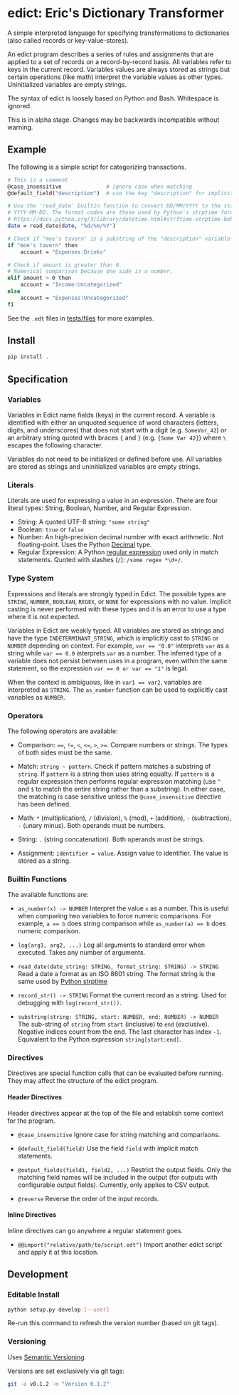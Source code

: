 # edict: Eric's Dictionary Transformer
A simple interpreted language for specifying transformations to dictionaries
(also called records or key-value-stores).

An edict program describes a series of rules and assignments that are applied to
a set of records on a record-by-record basis.
All variables refer to keys in the current record.
Variables values are always stored as strings but certain operations
(like math) interpret the variable values as other types.
Uninitialized variables are empty strings.

The syntax of edict is loosely based on Python and Bash. Whitespace is ignored.

This is in alpha stage. Changes may be backwards incompatible without warning.

## Example
The following is a simple script for categorizing transactions.
```sh
# This is a comment
@case_insensitive              # ignore case when matching
@default_field("description")  # use the key "description" for implicit matches

# Use the 'read_date' builtin function to convert DD/MM/YYYY to the standard
# YYYY-MM-DD. The format codes are those used by Python's strptime format
# https://docs.python.org/3/library/datetime.html#strftime-strptime-behavior
date = read_date(date, "%d/%m/%Y")

# Check if "moe's tavern" is a substring of the "description" variable
if "moe's tavern" then
    account = "Expenses:Drinks"

# Check if amount is greater than 0.
# Numerical comparison because one side is a number.
elif amount > 0 then
    account = "Income:Uncategorized"
else
    account = "Expenses:Uncategorized"
fi
```

See the `.edt` files in [tests/files](tests/files) for more examples.

## Install
```sh
pip install .
```

## Specification

### Variables
Variables in Edict name fields (keys) in the current record.
A variable is identified with either an unquoted sequence of word characters
(letters, digits, and underscores) that does not start with a digit
(e.g. `SomeVar_42`) or an arbitrary string quoted with braces `{` and `}` (e.g.
`{Some Var 42}`) where `\` escapes the following character.

Variables do not need to be initialized or defined before use.
All variables are stored as strings and uninitialized variables are empty
strings.

### Literals
Literals are used for expressing a value in an expression.
There are four literal types: String, Boolean, Number, and Regular Expression.

* String: A quoted UTF-8 string: `"some string"`
* Boolean: `true` or `false`
* Number: An high-precision decimal number with exact arithmetic.
          Not floating-point. Uses the Python [Decimal][decimal] type.
* Regular Expression: A Python [regular expression][regex]
          used only in match statements. Quoted with slashes (`/`):
          `/some regex *\d+/`.

[decimal]: https://docs.python.org/3/library/decimal.html
[regex]: https://docs.python.org/3/library/re.html#regular-expression-syntax

### Type System
Expressions and literals are strongly typed in Edict.
The possible types are `STRING`, `NUMBER`, `BOOLEAN`, `REGEX`, or `NONE` for
expressions with no value.
Implicit casting is never performed with these types and it is an error to use
a type where it is not expected.

Variables in Edict are weakly typed. All variables are stored as strings and
have the type `INDETERMINANT_STRING`, which is implicitly cast to `STRING` or
`NUMBER` depending on context. For example, `var == "0.0"` interprets `var`
as a string while `var == 0.0` interprets `var` as a number.
The inferred type of a variable does not persist between uses in a program, even
within the same statement, so the expression `var == 0 or var == "1"` is legal.

When the context is ambiguous, like in `var1 == var2`, variables are interpreted
as `STRING`. The `as_number` function can be used to explicitly cast variables
as `NUMBER`.

### Operators
The following operators are available:

* Comparison: `==`, `!=`, `<`, `<=`, `>`, `>=`. Compare numbers or strings.
    The types of both sides must be the same.

* Match: `string ~ pattern`. Check if pattern matches a substring of `string`.
    If `pattern` is a string then uses string equalty.
    If `pattern` is a regular expression then performs regular expression
    matching (use `^` and `$` to match the entire string rather than
    a substring).
    In either case, the matching is case sensitive unless the
    `@case_insensitive` directive has been defined.

* Math: `*` (multiplication), `/` (division), `%` (mod), `+` (addition),
    `-` (subtraction), `-` (unary minus). Both operands must be numbers.

* String: `.` (string concatenation). Both operands must be strings.

* Assignment: `identifier = value`. Assign value to identifier. The value is
  stored as a string.


### Builtin Functions
The available functions are:

* `as_number(x) -> NUMBER`
   Interpret the value `x` as a number.
   This is useful when comparing two variables to force numeric comparisons.
   For example, `a == b` does string comparison while `as_number(a) == b`
   does numeric comparison.

* `log(arg1, arg2, ...)`
   Log all arguments to standard error when executed.
   Takes any number of arguments.

* `read_date(date_string: STRING, format_string: STRING) -> STRING`
   Read a date a format as an ISO 8601 string.
   The format string is the same used by [Python strptime][spt]

* `record_str() -> STRING`
   Format the current record as a string.
   Used for debugging with `log(record_str())`.

* `substring(string: STRING, start: NUMBER, end: NUMBER) -> NUMBER`
   The sub-string of `string` from `start` (inclusive) to `end` (exclusive).
   Negative indices count from the end. The last character has index `-1`.
   Equivalent to the Python expression `string[start:end]`.

[spt]: https://docs.python.org/3/library/datetime.html#strftime-strptime-behavior

### Directives
Directives are special function calls that can be evaluated before running.
They may affect the structure of the edict program.

#### Header Directives
Header directives appear at the top of the file and establish some context for
the program.

* `@case_insensitive`
  Ignore case for string matching and comparisons.

* `@default_field(field)`
   Use the field `field` with implicit match statements.

* `@output_fields(field1, field2, ...)`
   Restrict the output fields. Only the matching field names will be included
   in the output (for outputs with configurable output fields).
   Currently, only applies to CSV output.

* `@reverse`
   Reverse the order of the input records.

#### Inline Directives
Inline directives can go anywhere a regular statement goes.

* `@@import("relative/path/to/script.edt")`
   Import another edict script and apply it at this location.


## Development
### Editable Install
```sh
python setup.py develop [--user]
```
Re-run this command to refresh the version number (based on git tags).

### Versioning
Uses [Semantic Versioning](https://semver.org/).

Versions are set exclusively via git tags:
```sh
git -a v0.1.2 -m "Version 0.1.2"
```
